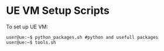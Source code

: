 # UE VM Setup Scripts

To set up UE VM:
```console
user@ue:~$ python_packages.sh #python and usefull packages
user@ue:~$ tools.sh
```
